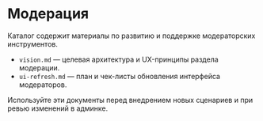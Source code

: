 # Модерация

Каталог содержит материалы по развитию и поддержке модераторских инструментов.

- `vision.md` — целевая архитектура и UX-принципы раздела модерации.  
- `ui-refresh.md` — план и чек-листы обновления интерфейса модераторов.

Используйте эти документы перед внедрением новых сценариев и при ревью изменений в админке.
